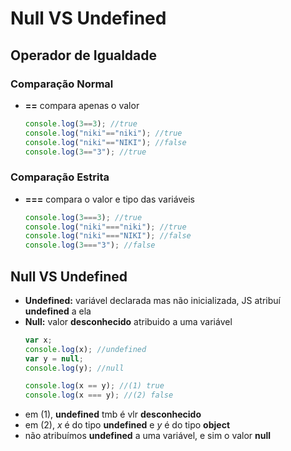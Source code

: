 # Null VS Undefined
## Operador de Igualdade
### Comparação Normal
- **==** compara apenas o valor 
	```js
	console.log(3==3); //true
	console.log("niki"=="niki"); //true
	console.log("niki"=="NIKI"); //false
	console.log(3=="3"); //true
	```
### Comparação Estrita
- **===** compara o valor e tipo das variáveis
	```js
	console.log(3===3); //true
	console.log("niki"==="niki"); //true
	console.log("niki"==="NIKI"); //false
	console.log(3==="3"); //false
	```
## Null VS Undefined
- **Undefined:** variável declarada mas não inicializada, JS atribuí **undefined** a ela
- **Null:** valor **desconhecido** atribuido a uma variável
	```js
	var x;
	console.log(x); //undefined
	var y = null;
	console.log(y); //null
	
	console.log(x == y); //(1) true
	console.log(x === y); //(2) false
	```  
- em (1), **undefined** tmb é vlr **desconhecido**
- em (2), *x* é do tipo **undefined** e *y* é do tipo **object**
- não atribuímos **undefined** a uma variável, e sim o valor **null**
